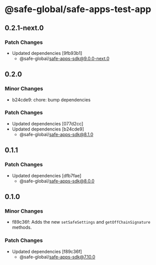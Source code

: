 # @safe-global/safe-apps-test-app

## 0.2.1-next.0

### Patch Changes

- Updated dependencies [9fb93b1]
  - @safe-global/safe-apps-sdk@9.0.0-next.0

## 0.2.0

### Minor Changes

- b24cde9: chore: bump dependencies

### Patch Changes

- Updated dependencies [077d2cc]
- Updated dependencies [b24cde9]
  - @safe-global/safe-apps-sdk@8.1.0

## 0.1.1

### Patch Changes

- Updated dependencies [dfb7fae]
  - @safe-global/safe-apps-sdk@8.0.0

## 0.1.0

### Minor Changes

- f89c36f: Adds the new `setSafeSettings` and `getOffChainSignature` methods.

### Patch Changes

- Updated dependencies [f89c36f]
  - @safe-global/safe-apps-sdk@7.10.0
